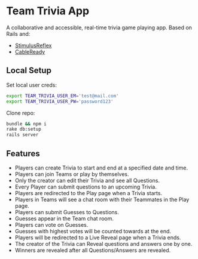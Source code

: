 # Team Trivia App

A collaborative and accessible, real-time trivia game playing app. Based on Rails and:
 - [StimulusReflex](https://docs.stimulusreflex.com/)
 - [CableReady](https://cableready.stimulusreflex.com/)

## Local Setup
Set local user creds:
```bash
export TEAM_TRIVIA_USER_EM='test@mail.com'
export TEAM_TRIVIA_USER_PW='password123'
```

Clone repo:
```bash
bundle && npm i
rake db:setup
rails server
```

## Features
 - Players can create Trivia to start and end at a specified date and time.
 - Players can join Teams or play by themselves.
 - Only the creator can edit their Trivia and see all Questions.
 - Every Player can submit questions to an upcoming Trivia.
 - Players are redirected to the Play page when a Trivia starts.
 - Players in Teams will see a chat room with their Teammates in the Play page.
 - Players can submit Guesses to Questions.
 - Guesses appear in the Team chat room.
 - Players can vote on Guesses.
 - Guesses with highest votes will be counted towards at the end.
 - Players will be redirected to a Live Reveal page when a Trivia ends.
 - The creator of the Trivia can Reveal questions and answers one by one.
 - Winners are revealed after all Questions/Answers are revealed.
